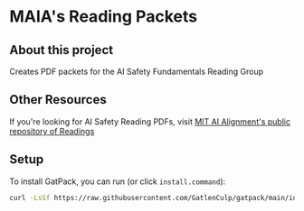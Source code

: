 # MAIA's Reading Packets


## About this project

Creates PDF packets for the AI Safety Fundamentals Reading Group

## Other Resources

If you're looking for AI Safety Reading PDFs, visit [MIT AI Alignment's public repository of Readings](https://airtable.com/app6h2R2QQuhvFYVq/shr6HR8IkYktpdmA8/tbliHUCwDwu4I7Opl)

## Setup

To install GatPack, you can run (or click `install.command`):

```bash
curl -LsSf https://raw.githubusercontent.com/GatlenCulp/gatpack/main/install.sh | sh
```
